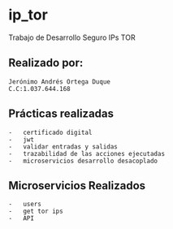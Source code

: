 # **ip_tor**
Trabajo de Desarrollo Seguro IPs TOR

## **Realizado por:**
    Jerónimo Andrés Ortega Duque 
    C.C:1.037.644.168

## **Prácticas realizadas**
    -   certificado digital
    -   jwt
    -   validar entradas y salidas 
    -   trazabilidad de las acciones ejecutadas
    -   microservicios desarrollo desacoplado

## **Microservicios Realizados**
    -   users
    -   get tor ips
    -   API
